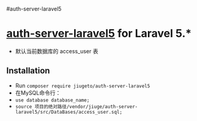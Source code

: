 #auth-server-laravel5

# [auth-server-laravel5](https://coding.net/u/946493655/p/auth-server-laravel5/) for Laravel 5.*

- 默认当前数据库的 access_user 表

## Installation
- Run `composer require jiugeto/auth-server-laravel5`
- 在MySQL命令行：
- `use database database_name;`
- `source 项目的绝对路径/vendor/jiuge/auth-server-laravel5/src/DataBases/access_user.sql;`